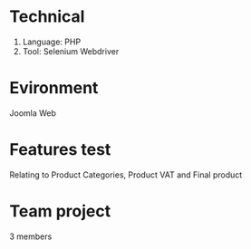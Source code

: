 # Technical
1. Language: PHP
2. Tool: Selenium Webdriver
# Evironment
Joomla Web
# Features test
Relating to Product Categories, Product VAT and Final product
# Team project
3 members
